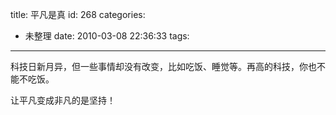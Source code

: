 title: 平凡是真
id: 268
categories:
  - 未整理
date: 2010-03-08 22:36:33
tags:
---

科技日新月异，但一些事情却没有改变，比如吃饭、睡觉等。再高的科技，你也不能不吃饭。

让平凡变成非凡的是坚持！